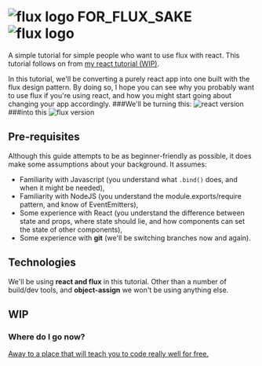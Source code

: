 # ![flux logo](/home/james/Coding/Tutorials/FOR_FLUX_SAKE/assets/img/flux_logo_fandc.png) FOR_FLUX_SAKE ![flux logo](/home/james/Coding/Tutorials/FOR_FLUX_SAKE/assets/img/flux_logo_fandc.png)
A simple tutorial for simple people who want to use flux with react.
This tutorial follows on from [my react tutorial (WIP)](https://github.com/MIJOTHY/REACT_SCHMEACT).

In this tutorial, we'll be converting a purely react app into one built with the flux design pattern. By doing so, I hope you can see why you probably want to use flux if you're using react, and how you might start going about changing your app accordingly.
###We'll be turning this:
![react version](/home/james/Coding/Tutorials/FOR_FLUX_SAKE/assets/img/App-Mockup.png)
###into this
![flux version](/home/james/Coding/Tutorials/FOR_FLUX_SAKE/assets/img/App-Mockup.png)

## Pre-requisites
Although this guide attempts to be as beginner-friendly as possible, it does make some assumptions about your background. It assumes:
 * Familiarity with Javascript (you understand what `.bind()` does, and when it might be needed),
 * Familiarity with NodeJS (you understand the module.exports/require pattern, and know of EventEmitters),
 * Some experience with React (you understand the difference between state and props, where state should lie, and how components can set the state of other components),
 * Some experience with __git__ (we'll be switching branches now and again).

## Technologies
We'll be using __react and flux__ in this tutorial. Other than a number of build/dev tools, and __object-assign__ we won't be using anything else.
## WIP

### Where do I go now?
[Away to a place that will teach you to code really well for free.](http://foundersandcoders.org/apply.html)
